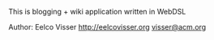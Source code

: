 This is blogging + wiki application written in WebDSL 

Author: Eelco Visser 
http://eelcovisser.org
visser@acm.org
